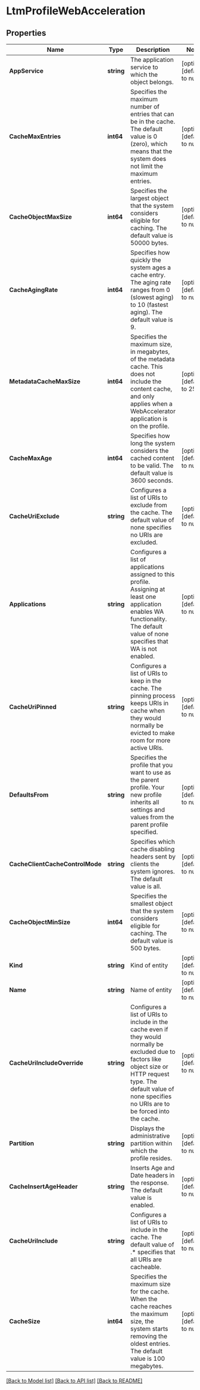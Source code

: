 # LtmProfileWebAcceleration

## Properties
Name | Type | Description | Notes
------------ | ------------- | ------------- | -------------
**AppService** | **string** | The application service to which the object belongs. | [optional] [default to null]
**CacheMaxEntries** | **int64** | Specifies the maximum number of entries that can be in the cache. The default value is 0 (zero), which means that the system does not limit the maximum entries. | [optional] [default to null]
**CacheObjectMaxSize** | **int64** | Specifies the largest object that the system considers eligible for caching. The default value is 50000 bytes. | [optional] [default to null]
**CacheAgingRate** | **int64** | Specifies how quickly the system ages a cache entry. The aging rate ranges from 0 (slowest aging) to 10 (fastest aging). The default value is 9. | [optional] [default to null]
**MetadataCacheMaxSize** | **int64** | Specifies the maximum size, in megabytes, of the metadata cache. This does not include the content cache, and only applies when a WebAccelerator application is on the profile. | [optional] [default to 25]
**CacheMaxAge** | **int64** | Specifies how long the system considers the cached content to be valid. The default value is 3600 seconds. | [optional] [default to null]
**CacheUriExclude** | **string** | Configures a list of URIs to exclude from the cache. The default value of none specifies no URIs are excluded. | [optional] [default to null]
**Applications** | **string** | Configures a list of applications assigned to this profile. Assigning at least one application enables WA functionality. The default value of none specifies that WA is not enabled. | [optional] [default to null]
**CacheUriPinned** | **string** | Configures a list of URIs to keep in the cache. The pinning process keeps URIs in cache when they would normally be evicted to make room for more active URIs. | [optional] [default to null]
**DefaultsFrom** | **string** | Specifies the profile that you want to use as the parent profile. Your new profile inherits all settings and values from the parent profile specified. | [optional] [default to null]
**CacheClientCacheControlMode** | **string** | Specifies which cache disabling headers sent by clients the system ignores. The default value is all. | [optional] [default to null]
**CacheObjectMinSize** | **int64** | Specifies the smallest object that the system considers eligible for caching. The default value is 500 bytes. | [optional] [default to null]
**Kind** | **string** | Kind of entity | [optional] [default to null]
**Name** | **string** | Name of entity | [optional] [default to null]
**CacheUriIncludeOverride** | **string** | Configures a list of URIs to include in the cache even if they would normally be excluded due to factors like object size or HTTP request type. The default value of none specifies no URIs are to be forced into the cache. | [optional] [default to null]
**Partition** | **string** | Displays the administrative partition within which the profile resides. | [optional] [default to null]
**CacheInsertAgeHeader** | **string** | Inserts Age and Date headers in the response. The default value is enabled. | [optional] [default to null]
**CacheUriInclude** | **string** | Configures a list of URIs to include in the cache. The default value of .* specifies that all URIs are cacheable. | [optional] [default to null]
**CacheSize** | **int64** | Specifies the maximum size for the cache. When the cache reaches the maximum size, the system starts removing the oldest entries. The default value is 100 megabytes. | [optional] [default to null]

[[Back to Model list]](../README.md#documentation-for-models) [[Back to API list]](../README.md#documentation-for-api-endpoints) [[Back to README]](../README.md)


